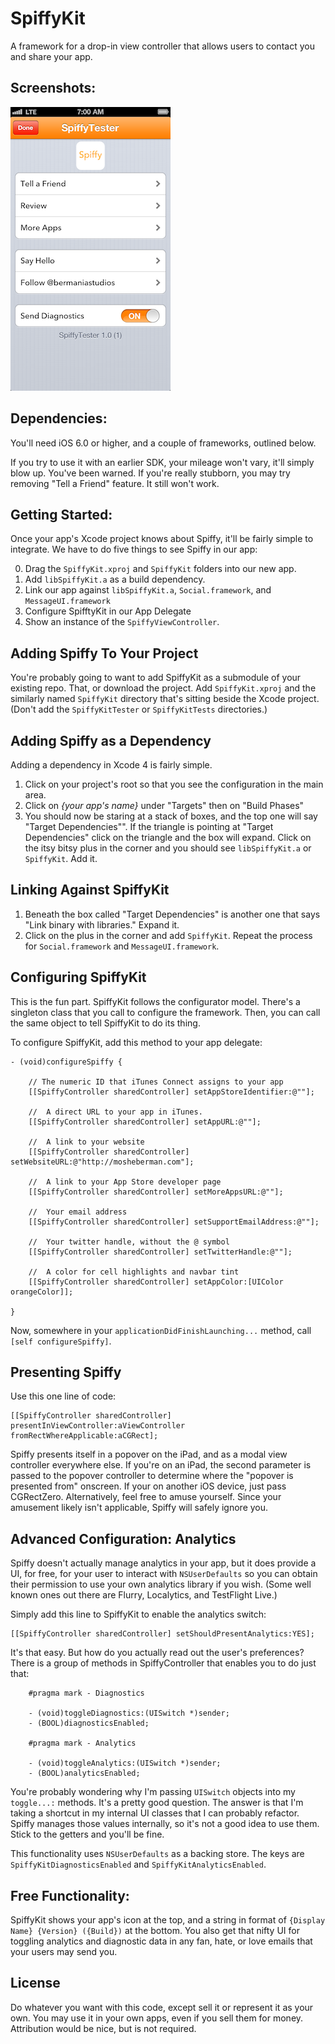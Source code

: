 SpiffyKit
=========

A framework for a drop-in view controller that allows users to contact you and share your app.

Screenshots:
---
![](./demo.png)

Dependencies:
---

You'll need iOS 6.0 or higher, and a couple of frameworks, outlined below.

If you try to use it with an earlier SDK, your mileage won't vary, it'll simply blow up. You've been warned.  If you're really stubborn, you may try removing "Tell a Friend" feature. It still won't work.

Getting Started:
---

Once your app's Xcode project knows about Spiffy, it'll be fairly simple to integrate. We have to do five things to see Spiffy in our app:

0. Drag the `SpiffyKit.xproj` and `SpiffyKit` folders into our new app.
1. Add `libSpiffyKit.a` as a build dependency.
2. Link our app against `libSpiffyKit.a`, `Social.framework`, and `MessageUI.framework`
3. Configure SpifftyKit in our App Delegate
4. Show an instance of the `SpiffyViewController`.


Adding Spiffy To Your Project
---
You're probably going to want to add SpiffyKit as a submodule of your existing repo. That, or download the project. Add `SpiffyKit.xproj` and the similarly named `SpiffyKit` directory that's sitting beside the Xcode project. (Don't add the `SpiffyKitTester` or `SpiffyKitTests` directories.)


Adding Spiffy as a Dependency
---
Adding a dependency in Xcode 4 is fairly simple. 

1. Click on your project's root so that you see the configuration in the main area. 
2. Click on *{your app's name}* under "Targets" then on "Build Phases"
3. You should now be staring at a stack of boxes, and the top one will say "Target Dependencies"". If the triangle is pointing at "Target Dependencies" click on the triangle and the box will expand. Click on the itsy bitsy plus in the corner and you should see `libSpiffyKit.a` or `SpiffyKit`. Add it.

Linking Against SpiffyKit
---
1. Beneath the box called "Target Dependencies" is another one that says "Link binary with libraries." Expand it.
2. Click on the plus in the corner and add `SpiffyKit`. Repeat the process for `Social.framework` and `MessageUI.framework`.

Configuring SpiffyKit
---
This is the fun part. SpiffyKit follows the configurator model. There's a singleton class that you call to configure the framework. Then, you can call the same object to tell SpiffyKit to do its thing. 

To configure SpiffyKit, add this method to your app delegate:

    - (void)configureSpiffy {
    	
    	// The numeric ID that iTunes Connect assigns to your app
    	[[SpiffyController sharedController] setAppStoreIdentifier:@""]; 
    	
    	//	A direct URL to your app in iTunes.
		[[SpiffyController sharedController] setAppURL:@""];
		
		//	A link to your website
		[[SpiffyController sharedController] setWebsiteURL:@"http://mosheberman.com"];
		
		//	A link to your App Store developer page
		[[SpiffyController sharedController] setMoreAppsURL:@""]; 
		
		//	Your email address
		[[SpiffyController sharedController] setSupportEmailAddress:@""];
		
		//	Your twitter handle, without the @ symbol
		[[SpiffyController sharedController] setTwitterHandle:@""]; 
		
		//	A color for cell highlights and navbar tint
		[[SpiffyController sharedController] setAppColor:[UIColor orangeColor]]; 
		
	}
	
Now, somewhere in your `applicationDidFinishLaunching...` method, call `[self configureSpiffy]`.

Presenting Spiffy
---

Use this one line of code:

	[[SpiffyController sharedController] presentInViewController:aViewController fromRectWhereApplicable:aCGRect];
	
Spiffy presents itself in a popover on the iPad, and as a modal view controller everywhere else. If you're on an iPad, the second parameter is passed to the popover controller to determine where the "popover is presented from" onscreen. If your on another iOS device, just pass CGRectZero. Alternatively, feel free to amuse yourself. Since your amusement likely isn't applicable, Spiffy will safely ignore you.

Advanced Configuration: Analytics
---

Spiffy doesn't actually manage analytics in your app, but it does provide a UI, for free, for your user to interact with `NSUserDefaults` so you can obtain their permission to use your own analytics library if you wish. (Some well known ones out there are Flurry, Localytics, and TestFlight Live.)

Simply add this line to SpiffyKit to enable the analytics switch:

	[[SpiffyController sharedController] setShouldPresentAnalytics:YES];
	
It's that easy. But how do you actually read out the user's preferences? There is a group of methods in SpiffyController that enables you to do just that:

		#pragma mark - Diagnostics

		- (void)toggleDiagnostics:(UISwitch *)sender;
		- (BOOL)diagnosticsEnabled;

		#pragma mark - Analytics

		- (void)toggleAnalytics:(UISwitch *)sender;
		- (BOOL)analyticsEnabled;

You're probably wondering why I'm passing `UISwitch` objects into my `toggle...:` methods. It's a pretty good question. The answer is that I'm taking a shortcut in my internal UI classes that I can probably refactor. Spiffy manages those values internally, so it's not a good idea to use them. Stick to the getters and you'll be fine.

This functionality uses `NSUserDefaults` as a backing store. The keys are `SpiffyKitDiagnosticsEnabled` and `SpiffyKitAnalyticsEnabled`.

Free Functionality:
---
SpiffyKit shows your app's icon at the top, and a string in format of `{Display Name} {Version} ({Build})` at the bottom. You also get that nifty UI for toggling analytics and diagnostic data in any fan, hate, or love emails that your users may send you.

License
---
Do whatever you want with this code, except sell it or represent it as your own. You may use it in your own apps, even if you sell them for money. Attribution would be nice, but is not required.